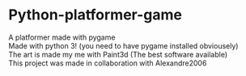 # Python-platformer-game

A platformer made with pygame
<br>
Made with python 3! (you need to have pygame installed obviousely)
<br>
The art is made my me with Paint3d (The best software available)
<br>
This project was made in collaboration with Alexandre2006
